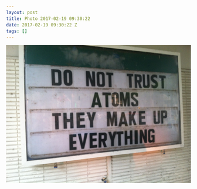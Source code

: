 ```yaml
---
layout: post
title: Photo 2017-02-19 09:30:22
date: 2017-02-19 09:30:22 Z
tags: []
---
```

![](/media/2017/02/157433057605.jpg)
